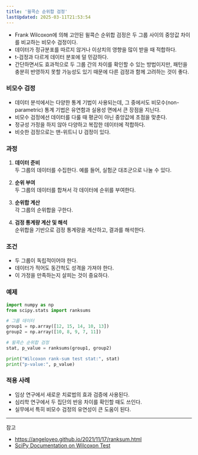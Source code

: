 ```yaml
---
title: '윌콕슨 순위합 검정'
lastUpdated: 2025-03-11T21:53:54
---
```


- Frank Wilcoxon에 의해 고안된 윌콕슨 순위합 검정은 두 그룹 사이의 중앙값 차이를 비교하는 비모수 검정이다.
- 데이터가 정규분포를 따르지 않거나 이상치의 영향을 많이 받을 때 적합하다.
- t-검정과 다르게 데이터 분포에 덜 민감하다.
- 간단하면서도 효과적으로 두 그룹 간의 차이를 확인할 수 있는 방법이지만, 패턴을 충분히 반영하지 못할 가능성도 있기 때문에 다른 검정과 함께 고려하는 것이 좋다.

### 비모수 검정

- 데이터 분석에서는 다양한 통계 기법이 사용되는데, 그 중에서도 비모수(non-parametric) 통계 기법은 유연함과 실용성 면에서 큰 장점을 지닌다.
- 비모수 검정에선 데이터를 다룰 때 평균이 아닌 중앙값에 초점을 맞춘다.
- 정규성 가정을 하지 않아 다양하고 복잡한 데이터에 적합하다.
- 비슷한 검정으로는 맨-위트니 U 검정이 있다.

### 과정

1. **데이터 준비**  
   두 그룹의 데이터를 수집한다. 예를 들어, 실험군 대조군으로 나눌 수 있다.

2. **순위 부여**  
   두 그룹의 데이터를 합쳐서 각 데이터에 순위를 부여한다.

3. **순위합 계산**  
   각 그룹의 순위합을 구한다.

4. **검정 통계량 계산 및 해석**  
   순위합을 기반으로 검정 통계량을 계산하고, 결과를 해석한다.

### 조건

- 두 그룹이 독립적이어야 한다.
- 데이터가 적어도 동간척도 성격을 가져야 한다.
- 이 가정을 만족하는지 살피는 것이 중요하다.

### 예제

```python
import numpy as np
from scipy.stats import ranksums

# 그룹 데이터
group1 = np.array([12, 15, 14, 10, 13])
group2 = np.array([10, 8, 9, 7, 11])

# 윌콕슨 순위합 검정
stat, p_value = ranksums(group1, group2)

print("Wilcoxon rank-sum test stat:", stat)
print("p-value:", p_value)
```

### 적용 사례

- 임상 연구에서 새로운 치료법의 효과 검증에 사용된다.
- 심리학 연구에서 두 집단의 반응 차이를 확인할 때도 쓰인다.
- 실무에서 특히 비모수 검정의 유연성이 큰 도움이 된다.

---
참고

- <https://angeloyeo.github.io/2021/11/17/ranksum.html>
- [SciPy Documentation on Wilcoxon Test](https://docs.scipy.org/doc/scipy/reference/generated/scipy.stats.ranksums.html)
